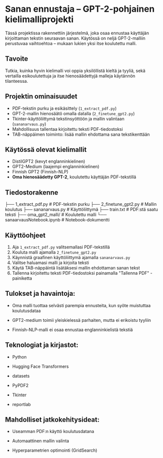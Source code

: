 # Sanan ennustaja – GPT-2-pohjainen kielimalliprojekti

Tässä projektissa rakennettiin järjestelmä, joka osaa ennustaa käyttäjän kirjoittaman tekstin seuraavan sanan. Käytössä on neljä GPT-2-malliin perustuvaa vaihtoehtoa – mukaan lukien yksi itse koulutettu malli.

## Tavoite
Tutkia, kuinka hyvin kielimalli voi oppia yksilöllistä kieltä ja tyyliä, sekä vertailla esikoulutettuja ja itse hienosäädettyjä malleja käytännön tilanteessa.

## Projektin ominaisuudet
- PDF-tekstin purku ja esikäsittely (`1_extract_pdf.py`)
- GPT-2-mallin hienosäätö omalla datalla (`2_finetune_gpt2.py`)
- Tkinter-käyttöliittymä tekstinsyöttöön ja mallin valintaan (`sananarvaus.py`)
- Mahdollisuus tallentaa kirjoitettu teksti PDF-tiedostoksi
- TAB-näppäimen toiminto: lisää mallin ehdottama sana tekstikenttään

## Käytössä olevat kielimallit
- DistilGPT2 (kevyt englanninkielinen)
- GPT2-Medium (laajempi englanninkielinen)
- Finnish GPT2 (Finnish-NLP)
- **Oma hienosäädetty GPT-2**, koulutettu käyttäjän PDF-tekstillä

## Tiedostorakenne
├── 1_extract_pdf.py # PDF-tekstin purku
├── 2_finetune_gpt2.py # Mallin koulutus
├── sananarvaus.py # Käyttöliittymä
├── train.txt # PDF:stä saatu teksti
├── oma_gpt2_malli/ # Koulutettu malli
└── sanaarvausNotebook.ipynb # Notebook-dokumentti


## Käyttöohjeet
1. Aja `1_extract_pdf.py` valitsemallasi PDF-tekstillä
2. Kouluta malli ajamalla `2_finetune_gpt2.py`
3. Käynnistä graafinen käyttöliittymä ajamalla `sananarvaus.py`
4. Valitse haluamasi malli ja kirjoita teksti
5. Käytä TAB-näppäintä lisätäksesi mallin ehdottaman sanan tekst
6. Tallenna kirjoitettu teksti PDF-tiedostoksi painamalla "Tallenna PDF" -painiketta


## Tulokset ja havaintoja:
- Oma malli tuottaa selvästi parempia ennusteita, kun syöte muistuttaa koulutusdataa

- GPT2-medium toimii yleiskielessä parhaiten, mutta ei erikoistu tyyliin

- Finnish-NLP-malli ei osaa ennustaa englanninkielistä tekstiä

## Teknologiat ja kirjastot:
- Python

- Hugging Face Transformers

- datasets

- PyPDF2

- Tkinter

- reportlab

## Mahdolliset jatkokehitysideat:

- Useamman PDF:n käyttö koulutusdatana

- Automaattinen mallin valinta

- Hyperparametrien optimointi (GridSearch)
